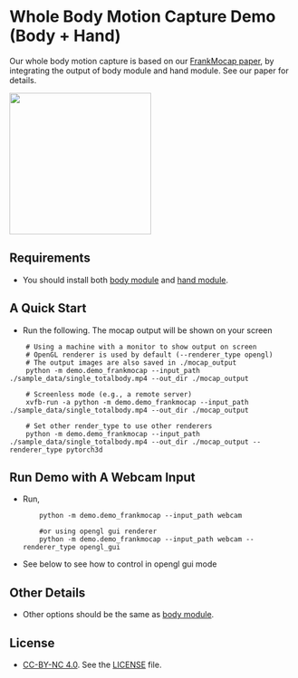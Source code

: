 # Whole Body Motion Capture Demo (Body + Hand)

Our whole body motion capture is based on our [FrankMocap paper](https://penincillin.github.io/frank_mocap), by integrating the output of body module and hand module. See our paper for details.

<p>
    <img src="https://github.com/jhugestar/jhugestar.github.io/blob/master/img/frankmocap_wholebody.gif" height="250">
</p>

## Requirements
- You should install both [body module](run_bodymocap.md) and [hand module](run_handmocap.md).


## A Quick Start
- Run the following. The mocap output will be shown on your screen
```
    # Using a machine with a monitor to show output on screen
    # OpenGL renderer is used by default (--renderer_type opengl)
    # The output images are also saved in ./mocap_output
    python -m demo.demo_frankmocap --input_path ./sample_data/single_totalbody.mp4 --out_dir ./mocap_output

    # Screenless mode (e.g., a remote server)
    xvfb-run -a python -m demo.demo_frankmocap --input_path ./sample_data/single_totalbody.mp4 --out_dir ./mocap_output

    # Set other render_type to use other renderers
    python -m demo.demo_frankmocap --input_path ./sample_data/single_totalbody.mp4 --out_dir ./mocap_output --renderer_type pytorch3d
```

## Run Demo with A Webcam Input
- Run,
    ```
        python -m demo.demo_frankmocap --input_path webcam

        #or using opengl gui renderer
        python -m demo.demo_frankmocap --input_path webcam --renderer_type opengl_gui
    ```
- See below to see how to control in opengl gui mode

## Other Details
- Other options should be the same as [body module](run_bodymocap.md). 

## License
- [CC-BY-NC 4.0](https://creativecommons.org/licenses/by-nc/4.0/legalcode). 
See the [LICENSE](LICENSE) file. 
